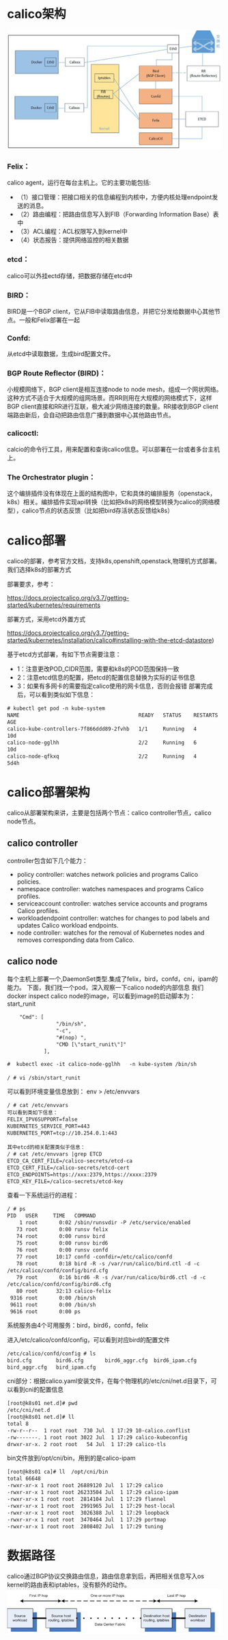 # calico架构
![image](https://github.com/zhaoshouzhong/Calico/raw/master/images/calico.jpg)

### Felix：
calico agent，运行在每台主机上。它的主要功能包括:
- （1）接口管理：把接口相关的信息编程到内核中，方便内核处理endpoint发送的消息。
- （2）路由编程：把路由信息写入到FIB（Forwarding Information Base）表中
- （3）ACL编程：ACL权限写入到kernel中
- （4）状态报告：提供网络监控的相关数据
### etcd：
calico可以外挂ectd存储，把数据存储在etcd中
### BIRD：
BIRD是一个BGP client，它从FIB中读取路由信息，并把它分发给数据中心其他节点。一般和Felix部署在一起
### Confd: 
从etcd中读取数据，生成bird配置文件。
### BGP Route Reflector (BIRD)：
小规模网络下，BGP client是相互连接node to node mesh，组成一个网状网络。这种方式不适合于大规模的组网场景。而RR则用在大规模的网络模式下，这样BGP client直接和RR进行互联，极大减少网络连接的数量。RR接收到BGP client端路由新后，会自动把路由信息广播到数据中心其他路由节点。
### calicoctl: 
calcio的命令行工具，用来配置和查询calico信息。可以部署在一台或者多台主机上。
### The Orchestrator plugin：
这个编排插件没有体现在上面的结构图中，它和具体的编排服务（openstack，k8s）相关。编排插件实现api转换（比如把k8s的网络模型转换为calico的网络模型），calico节点的状态反馈（比如把bird存活状态反馈给k8s）
# calico部署
calico的部署，参考官方文档，支持k8s,openshift,openstack,物理机方式部署。我们选择k8s的部署方式

部署要求，参考：

https://docs.projectcalico.org/v3.7/getting-started/kubernetes/requirements

部署方式，采用etcd外置方式

https://docs.projectcalico.org/v3.7/getting-started/kubernetes/installation/calico#installing-with-the-etcd-datastore)

基于etcd方式部署，有如下节点需要注意：
- 1：注意更改POD_CIDR范围，需要和k8s的POD范围保持一致
- 2：注意etcd信息的配置，把etcd的配置信息替换为实际的证书信息
- 3：如果有多网卡的需要指定calico使用的网卡信息，否则会报错
部署完成后，可以看到类似如下信息：
```
# kubectl get pod -n kube-system
NAME                                       READY   STATUS    RESTARTS   AGE
calico-kube-controllers-7f866ddd89-2fvhb   1/1     Running   4          10d
calico-node-gglhh                          2/2     Running   6          10d
calico-node-qfkxq                          2/2     Running   4          5d4h
```
# calico部署架构
calico从部署架构来讲，主要是包括两个节点：calico controller节点，calico node节点。
## calico controller
controller包含如下几个能力：
- policy controller: watches network policies and programs Calico policies.
- namespace controller: watches namespaces and programs Calico profiles.
- serviceaccount controller: watches service accounts and programs Calico profiles.
- workloadendpoint controller: watches for changes to pod labels and updates Calico workload endpoints.
- node controller: watches for the removal of Kubernetes nodes and removes corresponding data from Calico.
## calico node
每个主机上部署一个,DaemonSet类型.集成了felix，bird，confd，cni，ipam的能力。
下面，我们找一个pod，深入观察一下calico node的内部信息
我们 docker inspect calico node的image，可以看到image的启动脚本为：start_runit
```
    "Cmd": [
                "/bin/sh",
                "-c",
                "#(nop) ",
                "CMD [\"start_runit\"]"
            ],
```
```
#  kubectl exec -it calico-node-gglhh   -n kube-system /bin/sh

/ # vi /sbin/start_runit
```
可以看到环境变量信息放到：
env > /etc/envvars
```
/ # cat /etc/envvars
可以看到类如下信息：
FELIX_IPV6SUPPORT=false
KUBERNETES_SERVICE_PORT=443
KUBERNETES_PORT=tcp://10.254.0.1:443

其中etcd的相关配置类似于信息：
/ # cat /etc/envvars |grep ETCD
ETCD_CA_CERT_FILE=/calico-secrets/etcd-ca
ETCD_CERT_FILE=/calico-secrets/etcd-cert
ETCD_ENDPOINTS=https://xxx:2379,https://xxxx:2379
ETCD_KEY_FILE=/calico-secrets/etcd-key
```
查看一下系统运行的进程：
```
/ # ps
PID   USER     TIME   COMMAND
    1 root       0:02 /sbin/runsvdir -P /etc/service/enabled
   73 root       0:00 runsv felix
   74 root       0:00 runsv bird
   75 root       0:00 runsv bird6
   76 root       0:00 runsv confd
   77 root      10:17 confd -confdir=/etc/calico/confd
   78 root       0:18 bird -R -s /var/run/calico/bird.ctl -d -c /etc/calico/confd/config/bird.cfg
   79 root       0:16 bird6 -R -s /var/run/calico/bird6.ctl -d -c /etc/calico/confd/config/bird6.cfg
   80 root      32:13 calico-felix
 9316 root       0:00 /bin/sh
 9611 root       0:00 /bin/sh
 9616 root       0:00 ps
 ```
系统服务由4个可用服务：bird，bird6，confd，felix

进入/etc/calico/confd/config，可以看到对应bird的配置文件
```
/etc/calico/confd/config # ls
bird.cfg        bird6.cfg       bird6_aggr.cfg  bird6_ipam.cfg  bird_aggr.cfg   bird_ipam.cfg
```
cni部分：根据calico.yaml安装文件，在每个物理机的/etc/cni/net.d目录下，可以看到cni的配置信息
```
[root@k8s01 net.d]# pwd
/etc/cni/net.d
[root@k8s01 net.d]# ll
total 8
-rw-r--r--  1 root root  730 Jul  1 17:29 10-calico.conflist
-rw-------. 1 root root 3022 Jul  1 17:29 calico-kubeconfig
drwxr-xr-x. 2 root root   54 Jul  1 17:29 calico-tls
```
bin文件放到/opt/cni/bin，用到的是calico-ipam
```
[root@k8s01 ca]# ll  /opt/cni/bin
total 66648
-rwxr-xr-x 1 root root 26889120 Jul  1 17:29 calico
-rwxr-xr-x 1 root root 26233504 Jul  1 17:29 calico-ipam
-rwxr-xr-x 1 root root  2814104 Jul  1 17:29 flannel
-rwxr-xr-x 1 root root  2991965 Jul  1 17:29 host-local
-rwxr-xr-x 1 root root  3026388 Jul  1 17:29 loopback
-rwxr-xr-x 1 root root  3470464 Jul  1 17:29 portmap
-rwxr-xr-x 1 root root  2808402 Jul  1 17:29 tuning

```

# 数据路径

calico通过BGP协议交换路由信息，路由信息拿到后，再把相关信息写入os kernel的路由表和iptables，没有额外的动作。
![image](https://github.com/zhaoshouzhong/Calico/raw/master/images/datapath.JPG)
